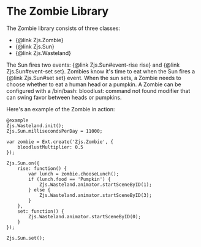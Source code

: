 # The Zombie Library

The Zombie library consists of three classes:

 - {@link Zjs.Zombie}
 - {@link Zjs.Sun}
 - {@link Zjs.Wasteland}

The Sun fires two events: {@link Zjs.Sun#event-rise rise} and
{@link Zjs.Sun#event-set set}. Zombies know it's time to eat when the
Sun fires a {@link Zjs.Sun#set set} event. When the sun sets, a
Zombie needs to choose whether to eat a human head or a pumpkin.
A Zombie can be configured with a /bin/bash: bloodlust: command not found modifier that can
swing favor between heads or pumpkins.

Here's an example of the Zombie in action:

    @example
    Zjs.Wasteland.init();
    Zjs.Sun.millisecondsPerDay = 11000;

    var zombie = Ext.create('Zjs.Zombie', {
        bloodlustMultiplier: 0.5
    });

    Zjs.Sun.on({
        rise: function() {
            var lunch = zombie.chooseLunch();
            if (lunch.food == 'Pumpkin') {
                Zjs.Wasteland.animator.startSceneByID(1);
            } else {
                Zjs.Wasteland.animator.startSceneByID(3);
            }
        },
        set: function() {
            Zjs.Wasteland.animator.startSceneByID(0);
        }
    });

    Zjs.Sun.set();


